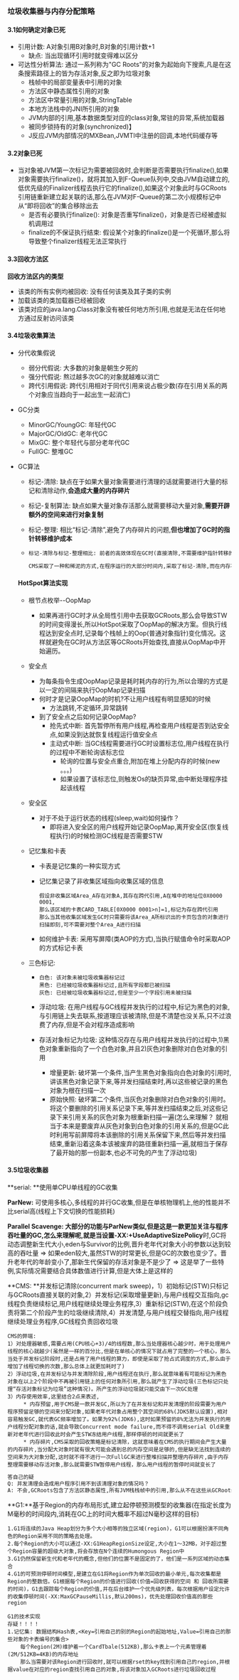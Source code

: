 ### 垃圾收集器与内存分配策略

#### 3.1如何确定对象已死

* 引用计数: A对象引用B对象时,B对象的引用计数+1
  * 缺点: 当出现循环引用时就变得难以区分
* 可达性分析算法: 通过一系列称为"GC Roots"的对象为起始向下搜索,凡是在这条搜索路径上的皆为存活对象,反之即为垃圾对象
  * 栈帧中的局部变量表中引用的对象
  * 方法区中静态属性引用的对象
  * 方法区中常量引用的对象,StringTable
  * 本地方法栈中的JNI所引用的对象
  * JVM内部的引用,基本数据类型对应的class对象,常驻的异常,系统加载器
  * 被同步锁持有的对象(synchronized)】
  * J反应JVM内部情况的MXBean,JVMTI中注册的回调,本地代码缓存等

#### 3.2对象已死

* 当对象被JVM第一次标记为需要被回收时,会判断是否需要执行finalize(),如果对象需要执行finalize()，就将其加入到F-Queue队列中,交由JVM自动建立的,低优先级的Finalizer线程去执行它的finalize(),如果这个对象此时与GCRoots引用链重新建立起关联的话,那么在JVM对F-Queue的第二次小规模标记中从“即将回收”的集合移除出去
  * 是否有必要执行finalize(): 对象是否重写finalize()，对象是否已经被虚拟机调用过
  * finalize的不保证执行结束: 假设某个对象的finalize()是一个死循环,那么将导致整个finalizer线程无法正常执行

#### 3.3回收方法区

**回收方法区内的类型**

* 该类的所有实例均被回收: 没有任何该类及其子类的实例
* 加载该类的类加载器已经被回收
* 该类对应的java.lang.Class对象没有被任何地方所引用,也就是无法在任何地方通过反射访问该类

#### 3.4垃圾收集算法

* 分代收集假说

  * 弱分代假说: 大多数的对象是朝生夕死的
  * 强分代假说: 熬过越多次GC的对象就越难以消亡
  * 跨代引用假说: 跨代引用相对于同代引用来说占极少数(存在引用关系的两个对象应当趋向于一起出生一起消亡)

* GC分类

  * MinorGC/YoungGC: 年轻代GC
  * MajorGC/OldGC: 老年代GC
  * MixGC: 整个年轻代与部分老年代GC
  * FullGC: 整堆GC

* GC算法

  * 标记-清除: 缺点在于如果大量对象需要进行清理的话就需要进行大量的标记和清除动作,**会造成大量的内存碎片**

  * 标记-复制算法: 缺点如果大量对象存活那么就需要移动大量对象,**需要开辟额外的空间来进行对象复制**

  * 标记-整理: 相比“标记-清除”,避免了内存碎片的问题,**但也增加了GC时的指针转移维护成本**

  * ```txt
    标记-清除与标记-整理相比: 前者的高效体现在GC时(直接清除,不需要维护指针转移的负担),后者的高效体现在分配内存时(规整的内存空间,不需要维护空闲列表)。但是对于大多数应用来说,程序大部分时间是在和内存打交道而不是GC,而程序的吞吐量也就受限于分配内存时的效率了。
    
    CMS采取了一种和稀泥的方式,在程序运行的大部分时间内,采取了标记-清除,而在内存不足以分配对象时,在调度parallel进行标记-整理
    ```

  #### HotSpot算法实现
  
  * 根节点枚举--OopMap
    * 如果再进行GC时才从全局性引用中去获取GCRoots,那么会导致STW的时间变得漫长,所以HotSpot采取了OopMap的解决方案。但执行线程达到安全点时,记录每个栈帧上的Oop(普通对象指针)变化情况。这样就避免在GC时从方法区等GCRoots开始查找,直接从OopMap中开始遍历。
    
  * 安全点
    
    * 为每条指令生成OopMap记录是耗时耗内存的行为,所以合理的方式是以一定的间隔来执行OopMap记录扫描
    * 何时才是记录OopMap的时机?不让用户线程有明显感知的时候
      * 方法跳转,不定循环,异常跳转
    * 到了安全点之后如何记录OopMap?
      * 抢先式中断: 首先暂停所有用户线程,再检查用户线程是否到达安全点,如果没到达就恢复线程运行值安全点
      * 主动式中断: 当GC线程需要进行GC时设置标志位,用户线程在执行的过程中不断轮询该标志位
        * 轮询的位置与安全点重合,附加在堆上分配内存的时候(new 。。。)
        * 如果设置了该标志位,则触发Os的缺页异常,由中断处理程序挂起该线程
    
  * 安全区
    
    * 对于不处于运行状态的线程(sleep,wait)如何操作？
      * 即将进入安全区的用户线程开始记录OopMap,离开安全区(恢复线程执行)的时候检测GC线程是否需要STW
    
  * 记忆集和卡表
    
    * 卡表是记忆集的一种实现方式
    
    * 记忆集记录了非收集区域指向收集区域的信息
    
      ```
      假设非收集区域Area_A存在对象A,其存在跨代引用,A在堆中的地址位0X0000 0001,
      那么该区域的卡表CARD_TABLE[0X0000 0001>n]=1,标记为存在跨代引用
      那么当其他收集区域发生GC时只需要将该Area_A所标识出的卡页包含的对象进行扫描即刻,可不需要对整个Area_A进行扫描
      ```
    
    * 如何维护卡表: 采用写屏障(类AOP的方式),当执行赋值命令时采取AOP的方式标记卡表
    
  * 三色标记:
    
    * ```
      白色: 该对象未被垃圾收集器标记过
      黑色: 已经被垃圾收集器标记过,且所有字段都已被扫描
      灰色: 已经被垃圾收集器标记过,但是至少一个字段引用未被扫描
      ```
    
    * 浮动垃圾: 在用户线程与GC线程并发执行的过程中,标记为黑色的对象,与引用链上失去联系,按道理应该被清除,但是不清楚也没关系,只不过浪费了内存,但是不会对程序造成影响
    
    * 存活对象标记为垃圾: 这种情况存在与用户线程并发执行的过程中,1)黑色对象重新指向了一个白色对象,并且2)灰色对象删除对白色对象的引用
    
      * 增量更新: 破坏第一个条件,当产生黑色对象指向白色对象的引用时,讲该黑色对象记录下来,等并发扫描结束时,再以这些被记录的黑色对象为根在扫描一次
      * 原始快照: 破坏第二个条件,当灰色对象删除对白色对象的引用时。将这个要删除的引用关系记录下来,等并发扫描结束之后,对这些记录下来引用关系的灰色对象为根重新扫描一遍(怎么来理解？ 就相当于本来是要废弃从灰色对象到白色对象的引用关系的,但是GC此时利用写前屏障将本该删除的引用关系保留下来,然后等并发扫描结束,重新沿着这条本该被废弃的路径重新扫描一遍,就相当于保存了最开始的那一份副本,也必不可免的产生了浮动垃圾)

#### 3.5垃圾收集器

**serial: **使用单CPU单线程的GC收集

**ParNew:** 可使用多核心,多线程的并行GC收集,但是在单核物理机上,他的性能并不比serial高(线程上下文切换的性能损耗)

**Parallel Scavenge: **大部分的功能与ParNew类似,但是这是一款更加关注与程序吞吐量的GC,怎么来理解呢,就是当设置**-XX:+UseAdaptiveSizePolicy**时,GC将动态调整新生代大小,eden与Survivor的比例,晋升老年代对象大小的参数以达到较高的吞吐量 => 如果eden较大,虽然STW的时常更长,但是GC的次数也变少了。晋升老年代的年龄变小了,那新生代保留的存活对象是不是少了 => 这是举了一些特例,实际情况需要结合具体数值进行计算,但是大体上是这样的

**CMS: **并发标记清除(concurrent mark sweep)，1）初始标记(STW)只标记与GCRoots直接关联的对象,2）并发标记(采取增量更新),与用户线程交互指向,gc线程负责继续标记,用户线程继续处理业务程序,3）重新标记(STW),在这个阶段负责将第二个阶段产生的垃圾继续清除,4）并发清楚,与用户线程交替指向,用户线程继续处理业务程序,GC线程负责回收垃圾

```
CMS的弊端:
1）对处理器敏感,需要占用(CPU核心+3)/4的线程数,那么当处理器核心越少时，用于处理用户线程的核心就越少(虽然是一样的百分比,但是在单核心的情况下就占用了完整的一个核心，那么当处于并发标记阶段时,还是占用了用户线程的算力，即使是采取了抢占式调度的方式,那么由于增加了线程切换的次数,那么总体上就更加耗时了)
2）浮动垃圾,在并发标记与并发清除阶段,用户线程还在执行,那么就意味着有可能标记为黑色对象在以上2个阶段中不再被引用链上的任何对象所引用,那么就产生了浮动垃圾(三色标记只处理“存活对象标记为垃圾”这种情况)。所产生的浮动垃圾就只能交由下一次GC处理
3）内存使用效率,这里结合2点来表述,
	 * 内存预留,用于CMS是一款并发GC,所以为了在并发标记和并发清理的阶段需要为用户程序预留足够的空间来分配对象,如果老年代对象占用整个其空间的68%(JDK5默认设置),相对容易触发GC,就代表GC频率增加了。如果为92%(JDK6),这时如果预留的8%无法为并发执行的用户线程分配对象的话,就会导致Concurrent mode failure,而不得不调用serial Old来重新对老年代进行回收此时会产生STW冻结用户线程,那样停顿的时间就更长了
	 * 内存碎片,CMS采取的回收策略是标记清除，这就意味着在CMS的执行期间会产生大量的内存碎片,当分配大对象时就有很大可能会遇到总的内存空间是足够的,但是缺无法找到连续的空间来为大对象分配,这时就不得不进行一次FullGC来进行整堆扫描并整理内存碎片,由于内存整理需要移动存活对象,那么就需要STW暂停用户线程，那么用户线程的暂停时间就变长了
```

```tex
答自己的疑
Q: 并发清理会造成用户程序引用不到该清理对象的情况吗？ 
A: 不会,GCRoots包含了方法区静态属性,所有JVM栈栈帧中的引用,那么从不在这些从GCRoots衍生出去的引用链条内的对象，那确实是垃圾,1)首先在由JVM栈栈帧所组成的方法调用链中不会被使用到,方法区中的静态属性也不会使用到，也就是说在safepoint时不被方法调用链和静态属性所引用的对象,后续也根本无法获取到该对象,所以它就该被回收
```

**G1:**基于Region的内存布局形式,建立起停顿预测模型的收集器(在指定长度为M毫秒的时间段内,消耗在GC上的时间大概率不超过N毫秒这样的目标)

```
1.G1将连续的Java Heap划分为多个大小相等的独立区域(region)，G1可以根据扮演不同角色的Region采用不同的策略去处理。
2.每个Region的大小可以通过-XX:G1HeapRegionSize设定,大小在1～32MB，对于超过整个Region容量的超级大对象,将会存放在N个连续的Humongous Region中
3.G1仍然保留新生代和老年代的概念,但他们的位置不是固定的了，他们是一系列区域的动态集合
4.G1的可预测停顿时间模型,是建立在G1将Region作为单次回收的最小单元,每次收集都是Region的整数倍。G1根据每个Region的价值进行回收(价值=回收获得的空间 和 回收所需要的时间)，G1去跟踪每个Region的价值,并在后台维护一个优先级列表，每次根据用户设定允许的收集停顿时间(-XX:MaxGCPauseMillis,默认200ms)，优先处理回收价值高的那些region
```

```
G1的技术实现
存疑！！！！
1.记忆集: 数据结构Hash表,<Key=引用自己的别的Region的起始地址,Value=引用自己的那些对象的卡表编号的集合>
	每个Region(2M)维护着一个CardTbale(512KB),那么卡表上一个元素管理着(2M/512KB=4KB)的内存地址
	那么当需要对该Region进行回收时,就可以根据rset的key找到引用自己的region,并根据value在对应的region查找引用自己的对象,将该对象加入GCRoots进行垃圾回收过程
  
```

